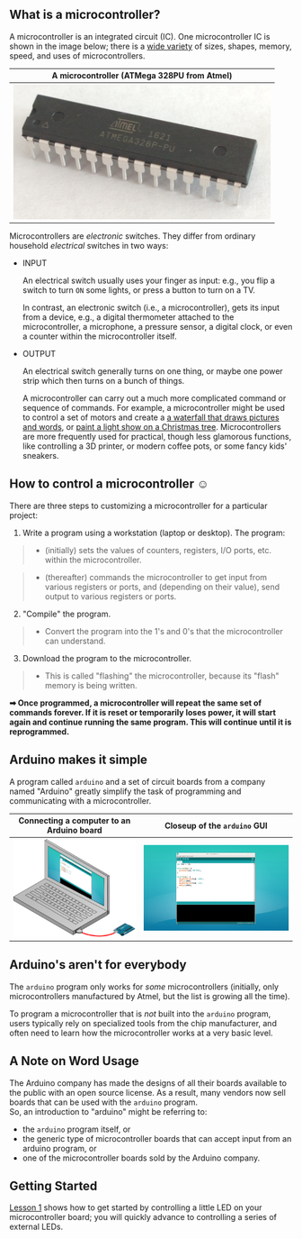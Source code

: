 ## What is a microcontroller? ##

A microcontroller is an integrated circuit (IC).  One microcontroller
IC is shown in the image below; there is a 
[wide variety](https://en.wikipedia.org/wiki/List_of_common_microcontrollers)
of sizes, shapes, memory, speed, and uses of microcontrollers.

| A microcontroller (ATMega 328PU from Atmel) |
|:-------------------------------------------:|
| ![](images/atmega328.png)                   |

Microcontrollers are *electronic* switches.  They differ from
ordinary household *electrical* switches in two ways:

* INPUT

    An electrical switch usually uses your finger as input: e.g., you flip a 
    switch to turn `ON` some lights, or press a button to turn on a TV.  

    In contrast, an electronic switch (i.e., a microcontroller), gets its input
    from a device, e.g., a digital thermometer attached to the microcontroller, 
    a microphone, a pressure sensor, a digital clock, or even a counter within 
    the microcontroller itself.

* OUTPUT

    An electrical switch generally turns on one thing, or maybe one power strip
    which then turns on a bunch of things.  

    A microcontroller can carry out a much more complicated command or sequence 
    of commands. For example, a microcontroller might be used to control a set of 
    motors and create a [a waterfall that draws pictures and words](http://www.3ders.org/articles/20160509-3d-printed-water-curtain-makes-waves-at-temps-de-flors-flower-show-in-girona-spain.html), or 
    [paint a light show on a Christmas tree](https://youtu.be/okyO1Fze7Jo).
    Microcontrollers are more frequently used for practical, though less glamorous functions,
    like controlling a 3D printer, or modern coffee pots, or some fancy kids' sneakers.

## How to control a microcontroller **☺** ##

There are three steps to customizing a microcontroller for a particular project:

1.  Write a program using a workstation (laptop or desktop).  The program:

> * (initially) sets the values of counters, registers, I/O ports, etc. 
within the microcontroller.

> * (thereafter) commands the microcontroller to get input from various registers or 
ports, and (depending on their value), send output to various registers or ports.

2.  "Compile" the program.

> * Convert the program into the 1's and 0's that the microcontroller can understand.
   
3.  Download the program to the microcontroller.

> * This is called "flashing" the microcontroller, because its "flash" memory 
is being written.  

**➡ Once programmed, a microcontroller will repeat the same set of commands forever.  If it
is reset or temporarily loses power, it will start again and continue running the same 
program.  This will continue until it is reprogrammed.**

## Arduino makes it simple ##

A program called `arduino` and a set of circuit boards from a company named
"Arduino" greatly simplify the task of programming and communicating with
a microcontroller.

| Connecting a computer to an Arduino board | Closeup of the `arduino` GUI  |
|:-----------------------------------------:|:-----------------------------:|
| ![](images/Blink.cpp.svg.png)             | ![](images/Blink.cpp.pnm.png) |

## Arduino's aren't for everybody ##

The `arduino` program only works for *some* microcontrollers (initially, only
microcontrollers manufactured by Atmel, but the list is growing all the time).

To program a microcontroller that is *not* built into the `arduino` program, users 
typically rely on specialized tools from the chip manufacturer, and often need to 
learn how the microcontroller works at a very basic level.

## A Note on Word Usage ##

The Arduino company has made the designs of all their boards available to the public 
with an open source license.  As a result, many vendors now sell boards that 
can be used with the `arduino` program.  
So, an introduction to "arduino" might be referring to:

* the `arduino` program itself, or 
* the generic type of microcontroller boards that can accept input from an arduino program, or 
* one of the microcontroller boards sold by the Arduino company.  

## Getting Started ##

[Lesson 1](1-LED) shows how to get started by controlling a little LED
on your microcontroller board; you will quickly advance to controlling
a series of external LEDs.
